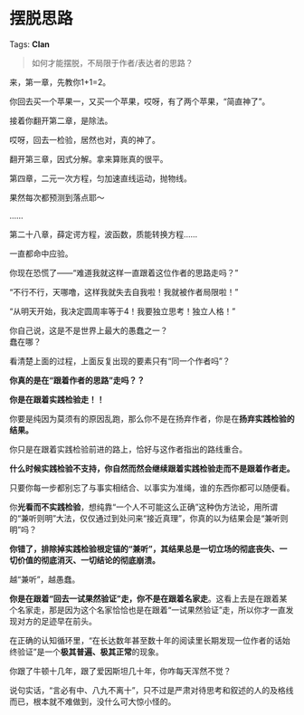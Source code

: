 # 摆脱思路

Tags: **Clan**

> 如何才能摆脱，不局限于作者/表达者的思路？



来，第一章，先教你1+1=2。

你回去买一个苹果一，又买一个苹果，哎呀，有了两个苹果，“简直神了”。

  


接着你翻开第二章，是除法。

哎呀，回去一检验，居然也对，真的神了。

  


翻开第三章，因式分解。拿来算账真的很平。

  


第四章，二元一次方程，匀加速直线运动，抛物线。

果然每次都预测到落点耶～

……

第二十八章，薛定谔方程，波函数，质能转换方程……

一直都命中应验。

  


你现在恐慌了——“难道我就这样一直跟着这位作者的思路走吗？”

“不行不行，天哪噜，这样我就失去自我啦！我就被作者局限啦！”

“从明天开始，我决定圆周率等于4！我要独立思考！独立人格！”

  


你自己说，这是不是世界上最大的愚蠢之一？  
蠢在哪？

看清楚上面的过程，上面反复出现的要素只有“同一个作者吗”？

**你真的是在“跟着作者的思路”走吗？？**

**你是在跟着实践检验走！！**

  


你要是纯因为莫须有的原因乱跑，那么你不是在扬弃作者，你是在**扬弃实践检验的结果。**

你只是在跟着实践检验前进的路上，恰好与这作者指出的路线重合。

**什么时候实践检验不支持，你自然而然会继续跟着实践检验走而不是跟着作者走。**

只要你每一步都别忘了与事实相结合、以事实为准绳，谁的东西你都可以随便看。

你**光看而不实践检验**，想纯靠“一个人不可能这么正确”这种伪方法论，用所谓的“兼听则明”大法，仅仅通过到处问来“接近真理”，你真的以为结果会是“兼听则明”吗？

**你错了，排除掉实践检验根定锚的“兼听”，其结果总是一切立场的彻底丧失、一切价值的彻底消灭、一切结论的彻底崩溃。**

越“兼听”，越愚蠢。

  


**你是在跟着“回去一试果然验证”走，你不是在跟着名家走**。这看上去是在跟着某个名家走，那是因为这个名家恰恰也是在跟着“一试果然验证”走，所以你才一直发现对方的足迹早在前头。

在正确的认知循环里，“在长达数年甚至数十年的阅读里长期发现一位作者的话始终验证”是一个**极其普遍、极其正常**的现象。

你跟了牛顿十几年，跟了爱因斯坦几十年，你咋每天浑然不觉？

说句实话，“言必有中、八九不离十”，只不过是严肃对待思考和叙述的人的及格线而已，根本就不难做到，没什么可大惊小怪的。



